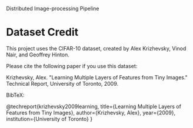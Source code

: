 Distributed Image-processing Pipeline

# Dataset Credit

This project uses the CIFAR-10 dataset, created by Alex Krizhevsky, Vinod Nair, and Geoffrey Hinton.

Please cite the following paper if you use this dataset:

Krizhevsky, Alex. "Learning Multiple Layers of Features from Tiny Images." Technical Report, University of Toronto, 2009.

BibTeX:

@techreport{krizhevsky2009learning,
  title={Learning Multiple Layers of Features from Tiny Images},
  author={Krizhevsky, Alex},
  year={2009},
  institution={University of Toronto}
}



